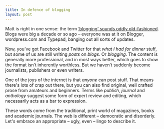 ```yaml
---
title: In defence of blogging
layout: post
---
```


Matt is right in one sense: the term [‘blogging’ sounds oddly old-fashioned](http://mattgemmell.com/on-blogs/). Blogs were big a decade or so ago &#8211; everyone was at it on Blogger, wordpress.com and Typepad, banging out all sorts of updates.

Now, you’ve got Facebook and Twitter for that _what I had for dinner_ stuff, but some of us are still writing _posts_ on _blogs_. Or _blogging_. The content is generally more professional, and in most ways better, which goes to show the format isn’t inherently worthless.  But we haven’t suddenly become journalists, publishers or even writers.

One of the joys of the internet is that _anyone_ can post stuff. That means there's lots of crap out there, but you can also find original, well crafted prose from amateurs and beginners. Terms like _publish_, _journal_ and _anthology_ suggest some form of expert review and editing, which necessarily acts as a bar to expression.

These words come from the traditional, print world of magazines, books and academic journals. The web is different &#8211; democratic and disorderly. Let's embrace an appropriate &#8211; ugly, even &#8211; lingo to describe it.


